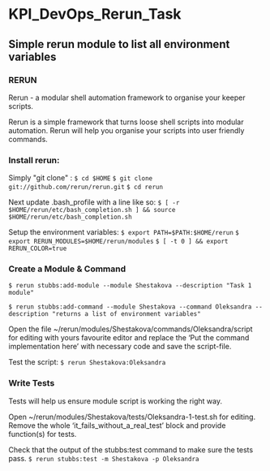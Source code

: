# KPI_DevOps_Rerun_Task

## Simple rerun module to list all environment variables

### RERUN  
Rerun - a modular shell automation framework to organise your keeper scripts.

Rerun is a simple framework that turns loose shell scripts into modular automation. Rerun will help you organise your scripts into user friendly commands. 

### Install rerun:

Simply "git clone" :
`$ cd $HOME`
`$ git clone git://github.com/rerun/rerun.git`
`$ cd rerun`


Next update .bash_profile with a line like so:
`$ [ -r $HOME/rerun/etc/bash_completion.sh ] && source $HOME/rerun/etc/bash_completion.sh`

Setup the environment variables:
`$ export PATH=$PATH:$HOME/rerun`
`$ export RERUN_MODULES=$HOME/rerun/modules`
`$ [ -t 0 ] && export RERUN_COLOR=true`
 
### Create a Module & Command

`$ rerun stubbs:add-module --module Shestakova --description "Task 1 module" `

`$ rerun stubbs:add-command --module Shestakova --command Oleksandra --description "returns a list of environment variables" `

Open the file ~/rerun/modules/Shestakova/commands/Oleksandra/script for editing with yours favourite editor and replace the ‘Put the command implementation here’ with necessary code and save the script-file.  

Test the script:
`$ rerun Shestakova:Oleksandra`

### Write Tests

Tests will help us ensure module script is working the right way.

Open ~/rerun/modules/Shestakova/tests/Oleksandra-1-test.sh for editing. 
Remove the whole ‘it_fails_without_a_real_test’ block and provide function(s) for tests.

Check that the output of the stubbs:test command to make sure the tests pass.
`$ rerun stubbs:test -m Shestakova -p Oleksandra`

